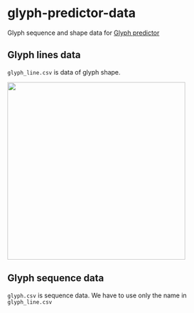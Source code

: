 # glyph-predictor-data

Glyph sequence and shape data for [Glyph predictor](https://play.google.com/store/apps/details?id=com.chibatching.glyphpredictor)

## Glyph lines data

`glyph_line.csv` is data of glyph shape.

<img src="https://user-images.githubusercontent.com/7804631/155848043-ace3f806-b16d-4bba-8348-808f8aa3253d.png" width=400 />

## Glyph sequence data

`glyph.csv` is sequence data.
We have to use only the name in `glyph_line.csv`
